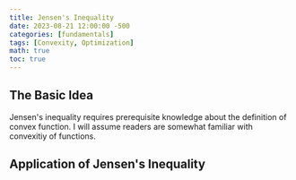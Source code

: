 ```yaml
---
title: Jensen's Inequality
date: 2023-08-21 12:00:00 -500
categories: [fundamentals]
tags: [Convexity, Optimization]
math: true
toc: true
---
```



## The Basic Idea

Jensen's inequality requires prerequisite knowledge about the definition of convex function. I will assume readers are somewhat familiar with convexitiy of functions.



## Application of Jensen's Inequality